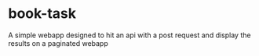 # book-task
A simple webapp designed to hit an api with a post request and display the results on a paginated webapp
